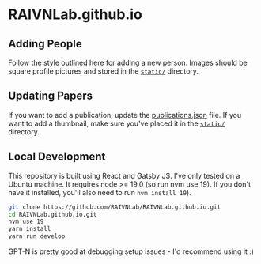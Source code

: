# RAIVNLab.github.io

## Adding People

Follow the style outlined [here](https://github.com/RAIVNLab/RAIVNLab.github.io/blob/main/src/pages/people.tsx#L109-L115) for adding a new person. Images should be square profile pictures and stored in the [`static/`](https://github.com/RAIVNLab/RAIVNLab.github.io/tree/main/static) directory.

## Updating Papers

If you want to add a publication, update the [publications.json](https://github.com/RAIVNLab/RAIVNLab.github.io/blob/main/src/components/publications.json) file. If you want to add a thumbnail, make sure you've placed it in the [`static/`](https://github.com/RAIVNLab/RAIVNLab.github.io/tree/main/static) directory.

## Local Development

This repository is built using React and Gatsby JS. I've only tested on a Ubuntu machine. It requires node >= 19.0 (so run nvm use 19). If you don't have it installed, you'll also need to run `nvm install 19`).

```bash
git clone https://github.com/RAIVNLab/RAIVNLab.github.io.git
cd RAIVNLab.github.io.git
nvm use 19
yarn install
yarn run develop
```

GPT-N is pretty good at debugging setup issues - I'd recommend using it :)
